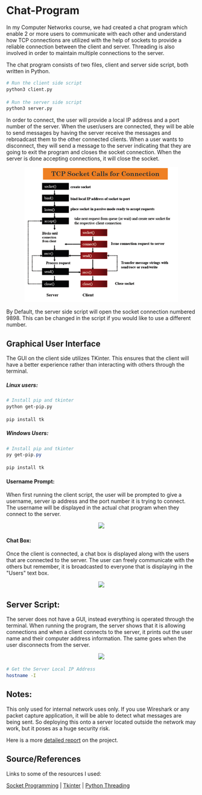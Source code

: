# Chat-Program

In my Computer Networks course, we had created a chat program which enable 2 or more users to communicate with each other and understand how TCP connections are utilized with the help of sockets to provide a reliable connection between the client and server. Threading is also involved in order to maintain multiple connections to the server.

The chat program consists of two files, client and server side script, both written in Python.

```bash
# Run the client side script
python3 client.py

# Run the server side script
python3 server.py
```

In order to connect, the user will provide a local IP address and a port number of the server. When the user/users are connected, they will be able to send messages by having the server receive the messages and rebroadcast them to the other connected clients. When a user wants to disconnect, they will send a message to the server indicating that they are going to exit the program and closes the socket connection. When the server is done accepting connections, it will close the socket.

<p align="center">
  <img src="README_Resources/TCPConnectionsProcedure.png" />
</p>

By Default, the server side script will open the socket connection numbered 9898. This can be changed in the script if you would like to use a different number.

## Graphical User Interface

The GUI on the client side utilizes TKinter. This ensures that the client will have a better experience rather than interacting with others through the terminal.

##### Linux users:

```bash
# Install pip and tkinter
python get-pip.py

pip install tk
```

##### Windows Users:

```powershell
# Install pip and tkinter
py get-pip.py

pip install tk
```

#### Username Prompt:

When first running the client script, the user will be prompted to give a username, server ip address and the port number it is trying to connect. The username will be displayed in the actual chat program when they connect to the server.

<p align="center">
  <img src="README_Resources/UsernamePromptGUISS.png" />
</p>

#### Chat Box:

Once the client is connected, a chat box is displayed along with the users that are connected to the server. The user can freely communicate with the others but remember, it is broadcasted to everyone that is displaying in the "Users" text box.

<p align="center">
  <img src="README_Resources/ChatBoxGUISS.png" />
</p>

## Server Script:

The server does not have a GUI, instead everything is operated through the terminal. When running the program, the server shows that it is allowing connections and when a client connects to the server, it prints out the user name and their computer address information. The same goes when the user disconnects from the server.

<p align="center">
  <img src="README_Resources/ServerScriptSS.png" />
</p>

```bash
# Get the Server Local IP Address
hostname -I
```

## Notes:

This only used for internal network uses only. If you use Wireshark or any packet capture application, it will be able to detect what messages are being sent. So deploying this onto a server located outside the network may work, but it poses as a huge security risk.

Here is a more <a href=README_Resources/ChatProgramReport>detailed report</a> on the project.

## Source/References

Links to some of the resources I used:

[Socket Programming](https://docs.python.org/3/howto/sockets.html) | [Tkinter](https://realpython.com/python-gui-tkinter/) | [Python Threading](https://realpython.com/intro-to-python-threading/)
